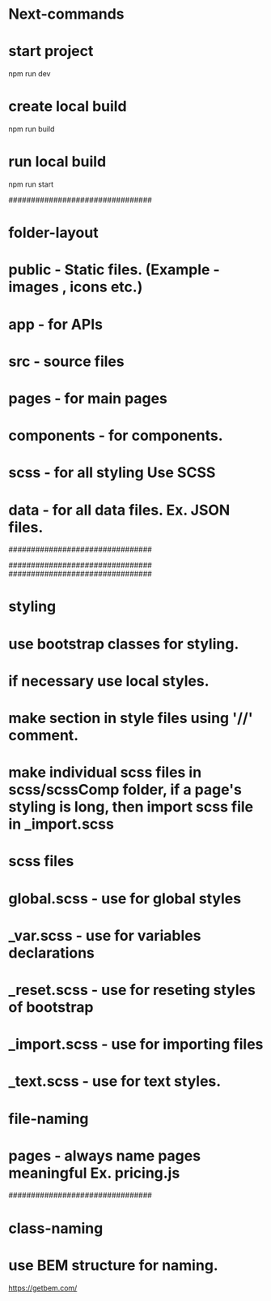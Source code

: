 # Next-commands

# start project
npm run dev

# create local build
npm run build 

# run local build
npm run start


################################


# folder-layout

# public - Static files. (Example -  images , icons etc.)

# app - for APIs

# src - source files

# pages - for main pages
# components - for components.
# scss - for all styling Use SCSS
# data - for all data files. Ex. JSON files.


################################



################################
################################

# styling

# use bootstrap classes for styling.
# if necessary use local styles.
# make section in style files using '//' comment.
# make individual scss files in scss/scssComp folder, if a page's styling is long, then import scss file in _import.scss

# scss files
# global.scss - use for global styles
# _var.scss - use for variables declarations
# _reset.scss - use for reseting styles of bootstrap
# _import.scss - use for importing files
# _text.scss - use for text styles.

   
# file-naming

# pages - always name pages meaningful Ex. pricing.js

################################
# class-naming
# use BEM structure for naming.
https://getbem.com/
